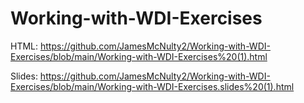 # Working-with-WDI-Exercises
HTML: https://github.com/JamesMcNulty2/Working-with-WDI-Exercises/blob/main/Working-with-WDI-Exercises%20(1).html

Slides: https://github.com/JamesMcNulty2/Working-with-WDI-Exercises/blob/main/Working-with-WDI-Exercises.slides%20(1).html
